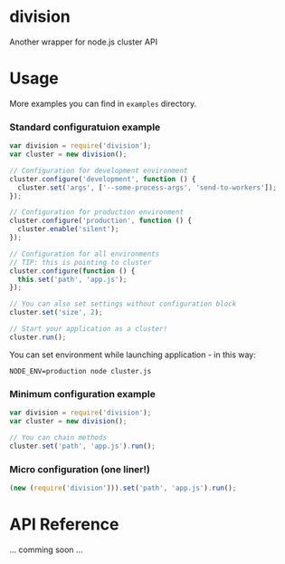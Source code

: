 division
========

Another wrapper for node.js cluster API

# Usage
More examples you can find in `examples` directory.

### Standard configuratuion example

```javascript
var division = require('division');
var cluster = new division();

// Configuration for development environment
cluster.configure('development', function () {
  cluster.set('args', ['--some-process-args', 'send-to-workers']);
});

// Configuration for production environment
cluster.configure('production', function () {
  cluster.enable('silent');
});

// Configuration for all environments
// TIP: this is pointing to cluster
cluster.configure(function () {
  this.set('path', 'app.js');
});

// You can also set settings without configuration block
cluster.set('size', 2);

// Start your application as a cluster!
cluster.run();
```

You can set environment while launching application - in this way:

```
NODE_ENV=production node cluster.js
```

### Minimum configuration example

```javascript
var division = require('division');
var cluster = new division();

// You can chain methods
cluster.set('path', 'app.js').run();
```

### Micro configuration (one liner!)

```javascript
(new (require('division'))).set('path', 'app.js').run();
```

# API Reference

... comming soon ...

